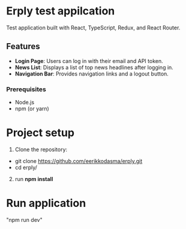 # Erply test appilcation

Test application built with React, TypeScript, Redux, and React Router.

## Features

- **Login Page**: Users can log in with their email and API token.
- **News List**: Displays a list of top news headlines after logging in.
- **Navigation Bar**: Provides navigation links and a logout button.

### Prerequisites

- Node.js
- npm (or yarn)

# Project setup
1. Clone the repository:
- git clone https://github.com/eerikkodasma/erply.git
- cd erply/
2. run **npm install**

# Run application
"npm run dev"